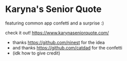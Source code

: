 # Karyna's Senior Quote
featuring common app confetti and a surprise :)

check it out! https://www.karynaseniorquote.com/

* thanks https://github.com/ninest for the idea
* and thanks https://github.com/catdad for the confetti
* (idk how to give credit)
